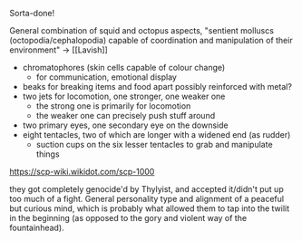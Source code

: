 Sorta-done!

General combination of squid and octopus aspects,
"sentient molluscs (octopodia/cephalopodia) capable of coordination and manipulation of their environment"
-> [[Lavish]]

- chromatophores (skin cells capable of colour change)
	- for communication, emotional display
- beaks for breaking items and food apart
	possibly reinforced with metal? 
- two jets for locomotion, one stronger, one weaker one
	- the strong one is primarily for locomotion
	- the weaker one can precisely push stuff around
- two primary eyes, one secondary eye on the downside
- eight tentacles, two of which are longer with a widened end (as rudder)
	- suction cups on the six lesser tentacles to grab and manipulate things


https://scp-wiki.wikidot.com/scp-1000

they got completely genocide'd by Thylyist, and accepted it/didn't put up too much of a fight. 
General personality type and alignment of a peaceful but curious mind, which is probably what allowed them to tap into the twilit in the beginning (as opposed to the gory and violent way of the fountainhead). 